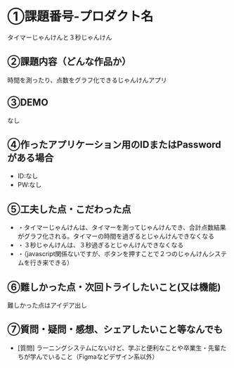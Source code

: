 # ①課題番号-プロダクト名

タイマーじゃんけんと３秒じゃんけん

## ②課題内容（どんな作品か）

時間を測ったり、点数をグラフ化できるじゃんけんアプリ

## ③DEMO

なし

## ④作ったアプリケーション用のIDまたはPasswordがある場合

- ID:なし
- PW:なし

## ⑤工夫した点・こだわった点

- ・タイマーじゃんけんは、タイマーを測ってじゃんけんでき、合計点数結果がグラフ化される。タイマーの時間を過ぎるとじゃんけんできなくなる
- ・３秒じゃんけんは、３秒過ぎるとじゃんけんできなくなる
- ・（javascript関係ないですが、ボタンを押すことで２つのじゃんけんシステムを行き来できる）

## ⑥難しかった点・次回トライしたいこと(又は機能)

難しかった点はアイデア出し

## ⑦質問・疑問・感想、シェアしたいこと等なんでも

- [質問]
  ラーニングシステムにないけど、学ぶと便利なことや卒業生・先輩たちが学んでいること（Figmaなどデザイン系以外）

